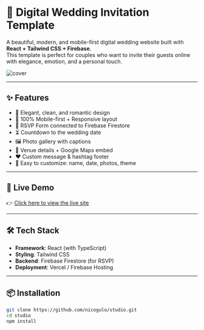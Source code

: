 # 💍 Digital Wedding Invitation Template
A beautiful, modern, and mobile-first digital wedding website built with **React + Tailwind CSS + Firebase**.  
This template is perfect for couples who want to invite their guests online with elegance, emotion, and a personal touch.

![cover](https://user-images.githubusercontent.com/your-image-link.png) <!-- Ganti dengan screenshot project kamu -->

---

## ✨ Features

- 🎨 Elegant, clean, and romantic design
- 📱 100% Mobile-first + Responsive layout
- 💬 RSVP Form connected to Firebase Firestore
- ⏳ Countdown to the wedding date
- 🖼️ Photo gallery with captions
- 📍 Venue details + Google Maps embed
- ❤️ Custom message & hashtag footer
- 🌈 Easy to customize: name, date, photos, theme

---

## 🚀 Live Demo

👉 [Click here to view the live site](https://studio-lake-three.vercel.app/)

---

## 🛠️ Tech Stack

- **Framework**: React (with TypeScript)
- **Styling**: Tailwind CSS
- **Backend**: Firebase Firestore (for RSVP)
- **Deployment**: Vercel / Firebase Hosting

---

## 📦 Installation

```bash
git clone https://github.com/nicogulo/studio.git
cd studio
npm install

